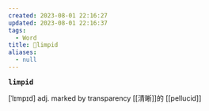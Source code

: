 ```yaml
---
created: 2023-08-01 22:16:27
updated: 2023-08-01 22:16:37
tags:
  - Word
title: 📖limpid
aliases:
  - null
---
```


<pre><strong>limpid</strong></pre>
[ˈlɪmpɪd]
adj. marked by transparency [[清晰]]的
[[pellucid]]
